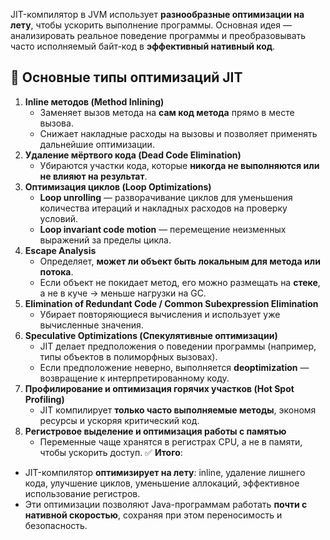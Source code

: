 JIT-компилятор в JVM использует **разнообразные оптимизации на лету**, чтобы ускорить выполнение программы. Основная идея — анализировать реальное поведение программы и преобразовывать часто исполняемый байт-код в **эффективный нативный код**.
## 🔹 Основные типы оптимизаций JIT
1. **Inline методов (Method Inlining)**
    - Заменяет вызов метода на **сам код метода** прямо в месте вызова.
    - Снижает накладные расходы на вызовы и позволяет применять дальнейшие оптимизации.
2. **Удаление мёртвого кода (Dead Code Elimination)**
    - Убираются участки кода, которые **никогда не выполняются или не влияют на результат**.
3. **Оптимизация циклов (Loop Optimizations)**
    - **Loop unrolling** — разворачивание циклов для уменьшения количества итераций и накладных расходов на проверку условий.
    - **Loop invariant code motion** — перемещение неизменных выражений за пределы цикла.
4. **Escape Analysis**
    - Определяет, **может ли объект быть локальным для метода или потока**.
    - Если объект не покидает метод, его можно размещать на **стеке**, а не в куче → меньше нагрузки на GC.
5. **Elimination of Redundant Code / Common Subexpression Elimination**
    - Убирает повторяющиеся вычисления и использует уже вычисленные значения.
6. **Speculative Optimizations (Спекулятивные оптимизации)**
    - JIT делает предположения о поведении программы (например, типы объектов в полиморфных вызовах).
    - Если предположение неверно, выполняется **deoptimization** — возвращение к интерпретированному коду.
7. **Профилирование и оптимизация горячих участков (Hot Spot Profiling)**
    - JIT компилирует **только часто выполняемые методы**, экономя ресурсы и ускоряя критический код.
8. **Регистровое выделение и оптимизация работы с памятью**
    - Переменные чаще хранятся в регистрах CPU, а не в памяти, чтобы ускорить доступ.
✅ **Итого**:
- JIT-компилятор **оптимизирует на лету**: inline, удаление лишнего кода, улучшение циклов, уменьшение аллокаций, эффективное использование регистров.
- Эти оптимизации позволяют Java-программам работать **почти с нативной скоростью**, сохраняя при этом переносимость и безопасность.